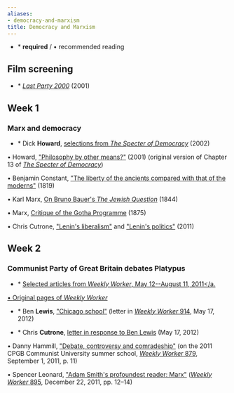 ```yaml
---
aliases:
- democracy-and-marxism
title: Democracy and Marxism
---
```


* \* **required** / • recommended reading

## Film screening
* \* <a href="http://www.imdb.com/title/tt0253201/" target="_blank">_Last Party 2000_</a> (2001)


## Week 1

### Marx and democracy

* \* Dick **Howard**, <a href="/file/readings/howarddick_thespecterofdemocracybooksels.pdf" target="_blank">selections from _The Specter of Democracy_</a> (2002)

• Howard, <a href="/file/readings/howarddick_philosophybyothermeansmarx2001.pdf" target="_blank">"Philosophy by other means?"</a> (2001) (original version of Chapter 13 of <a href="/file/readings/howarddick_thespecterofdemocracybook.pdf" target="_blank">_The Specter of Democracy_</a>)

• Benjamin Constant, <a href="/file/readings/constant_liberty.pdf" target="_blank">"The liberty of the ancients compared with that of the moderns"</a> (1819)

• Karl Marx, <a href="http://www.marxists.org/archive/marx/works/1844/jewish-question/" target="_blank">On Bruno Bauer's _The Jewish Question_</a> (1844)

• Marx, <a href="http://www.marxists.org/archive/marx/works/1875/gotha/" target="_blank">Critique of the Gotha Programme</a> (1875)

• Chris Cutrone, <a href="/2011/06/01/lenins-liberalism/" target="_blank">"Lenin's liberalism"</a> and <a href="/2011/09/25/lenins-politics/" target="_blank">"Lenin's politics"</a> (2011)


## Week 2

### Communist Party of Great Britain debates Platypus

* \* <a href="/file/readings/cpgbcontraplatypus081111.pdf" target="_blank">Selected articles from _Weekly Worker_, May 12--August 11, 2011</a.

• <a href="/file/readings/macnairmike_platypuscritique_may-august2011_081111.pdf" target="_blank">Original pages of _Weekly Worker_</a>

* \* Ben **Lewis**, <a href="http://www.cpgb.org.uk/letters.php?issue_id=914#1002753" target="_blank">"Chicago school"</a> (letter in <a href="http://www.cpgb.org.uk/pdf/ww914.pdf#page=3" target="_blank">_Weekly Worker_ 914</a>, May 17, 2012)

* \* Chris **Cutrone**, <a href="/file/readings/cpgbcontraplatypus051712.pdf#page=2" target="_blank">letter in response to Ben Lewis</a> (May 17, 2012)

• Danny Hammill, <a href="http://www.cpgb.org.uk/article.php?article_id=1004522" target="_blank">"Debate, controversy and comradeship"</a> (on the 2011 CPGB Communist University summer school, <a href="http://www.cpgb.org.uk/pdf/ww879.pdf#page=11" target="_blank">_Weekly Worker_ 879</a>, September 1, 2011, p. 11)

• Spencer Leonard, <a href="http://www.cpgb.org.uk/article.php?article_id=1004671" target="_blank">"Adam Smith's profoundest reader: Marx"</a> (<a href="http://www.cpgb.org.uk/pdf/ww895.pdf#page=12" target="_blank">_Weekly Worker_ 895</a>, December 22, 2011, pp. 12–14)
